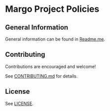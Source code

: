 # Margo Project Policies

## General Information

General information can be found in [Readme.me](https://github.com/margo/margo-specifications/blob/main/README.md).

## Contributing

Contributions are encouraged and welcome!

See [CONTRIBUTING.md](https://github.com/margo/margo-specifications/blob/main/CONTRIBUTING.md) for details.

## License

See [LICENSE](https://github.com/margo/margo-specifications/blob/main/LICENSE).
